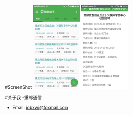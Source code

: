 #ScreenShot
<img src="./screenshot/1.jpg" width="30%" height="30%">
<img src="./screenshot/2.jpg" width="30%" height="30%">

#关于我
-重邮通信
- Email: jobxwj@foxmail.com


